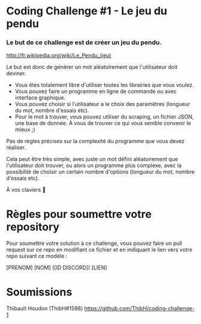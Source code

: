 # Coding Challenge #1 - Le jeu du pendu

### Le but de ce challenge est de créer un jeu du pendu.

http://fr.wikipedia.org/wiki/Le_Pendu_(jeu)

Le but est donc de générer un mot aléatoirement que l'utilisateur doit deviner.

- Vous êtes totalement libre d'utiliser toutes les librairies que vous voulez.
- Vous pouvez faire un programme en ligne de commande ou avec interface graphique.
- Vous pouvez choisir si l'utilisateur a le choix des paramètres (longueur du mot, nombre d'essais etc).
- Pour le mot à trouver, vous pouvez utiliser du scraping, un fichier JSON, une base de donnée. À vous de trouver ce qui vous semble convenir le mieux ;)

Pas de règles précises sur la complexité du programme que vous devez réaliser.

Cela peut être très simple, avec juste un mot défini aléatoirement que l'utilisateur doit trouver, ou alors un programme plus complexe, avec la possibilité de choisir un certain nombre d'options (longueur du mot, nombre d'essais etc).

À vos claviers 💪

# Règles pour soumettre votre repository

Pour soumettre votre solution à ce challenge, vous pouvez faire un pull request sur ce repo en modifiant ce fichier et en indiquant le lien vers votre repo suivant ce modèle :

[PRENOM] [NOM] ([ID DISCORD])
[LIEN]

# Soumissions

Thibault Houdon (ThibH#1598)
https://github.com/ThibH/coding-challenge-1
